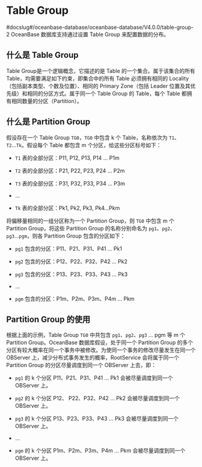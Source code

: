 # Table Group
#docslug#/oceanbase-database/oceanbase-database/V4.0.0/table-group-2
OceanBase 数据库支持通过设置 Table Group 来配置数据的分布。

## 什么是 Table Group

Table Group是一个逻辑概念，它描述的是 Table 的一个集合。属于该集合的所有 Table，均需要满足如下约束，即集合中的所有 Table 必须拥有相同的 Locality（包括副本类型、个数及位置）、相同的 Primary Zone（包括 Leader 位置及其优先级）和相同的分区方式。属于同一个 Table Group 的 Table，每个 Table 都拥有相同数量的分区（Partition）。

## 什么是 Partition Group

假设存在一个 Table Group `TG0`，`TG0` 中包含 k 个 Table，名称依次为 `T1`、`T2`...`Tk`。假设每个 Table 都包含 m 个分区，给这些分区标号如下：

* `T1` 表的全部分区：P11, P12, P13, P14 ... P1m

* `T2` 表的全部分区：P21, P22, P23, P24 ... P2m

* `T3` 表的全部分区：P31, P32, P33, P34 ... P3m

* ...

* `Tk` 表的全部分区：Pk1, Pk2, Pk3, Pk4...Pkm

将偏移量相同的一组分区称为一个 Partition Group，则 `TG0` 中包含 m 个 Partition Group，将这些 Partition Group 的名称分别命名为 `pg1`、`pg2`、`pg3`...`pgm`，则各 Partition Group 包含的分区如下：

* `pg1` 包含的分区：P11、P21、P31、P41 ... Pk1

* `pg2` 包含的分区：P12、P22、P32、P42 ... Pk2

* `pg3` 包含的分区：P13、P23、P33、P43 ... Pk3

* ...

* `pgm` 包含的分区：P1m、P2m、P3m、P4m ... Pkm

## Partition Group 的使用

根据上面的示例，Table Group `TG0` 中共包含 `pg1`、`pg2`、`pg3` ... pgm 等 m 个 Partition Group。OceanBase 数据库假设，处于同一个 Partition Group 的多个分区有较大概率在同一个事务中被修改。为使同一个事务的修改尽量发生在同一个 OBServer 上，减少分布式事务发生的概率，RootService 会将属于同一个 Partition Group 的分区尽量调度到同一个 OBServer 上去，即：

* `pg1` 的 k 个分区 P11、P21、P31、P41 ... Pk1 会被尽量调度到同一个 OBServer 上。

* `pg2` 的 k 个分区 P12、 P22、P32、P42 ... Pk2 会被尽量调度到同一个 OBServer 上。

* `pg3` 的 k 个分区 P13、P23、P33、P43 ... Pk3 会被尽量调度到同一个 OBServer 上。

* ...

* `pgm` 的 k 个分区 P1m、P2m、P3m、P4m ... Pkm 会被尽量调度到同一个 OBServer 上。
